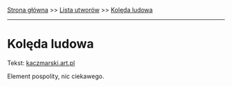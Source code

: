 [Strona główna](../index.md) >> [Lista utworów](../list.md) >> [Kolęda ludowa](210.md)

---

# Kolęda ludowa

Tekst: [kaczmarski.art.pl](https://www.kaczmarski.art.pl/tworczosc/wiersze/koleda-ludowa/)

Element pospolity, nic ciekawego.